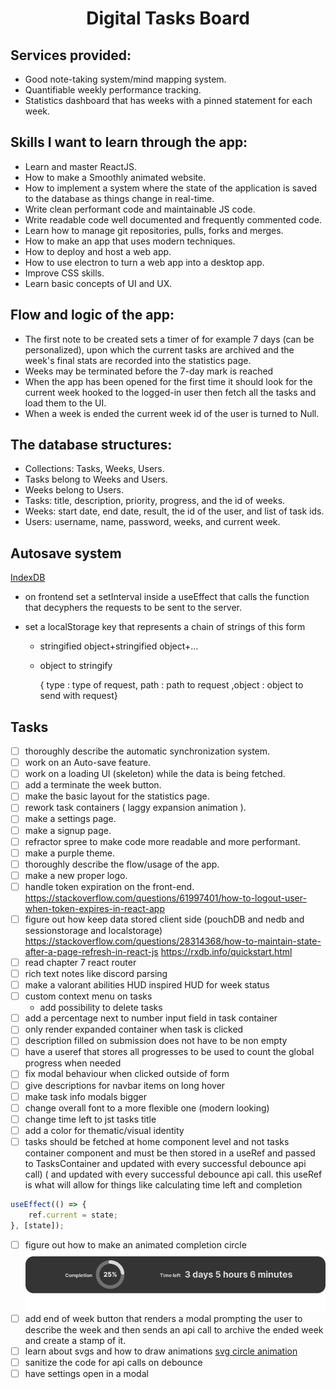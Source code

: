 <h1 align="center"><strong>Digital Tasks Board</strong></h1>

## Services provided:

- Good note-taking system/mind mapping system.
- Quantifiable weekly performance tracking.
- Statistics dashboard that has weeks with a pinned statement for each week.

## Skills I want to learn through the app:

- Learn and master ReactJS.
- How to make a Smoothly animated website.
- How to implement a system where the state of the application is saved to the database as things change in real-time.
- Write clean performant code and maintainable JS code.
- Write readable code well documented and frequently commented code.
- Learn how to manage git repositories, pulls, forks and merges.
- How to make an app that uses modern techniques.
- How to deploy and host a web app.
- How to use electron to turn a web app into a desktop app.
- Improve CSS skills.
- Learn basic concepts of UI and UX.

## Flow and logic of the app:

- The first note to be created sets a timer of for example 7 days (can be personalized), upon which the current tasks are archived and the week's final stats are recorded into the statistics page.
- Weeks may be terminated before the 7-day mark is reached
- When the app has been opened for the first time it should look for the current week hooked to the logged-in user then fetch all the tasks and load them to the UI.
- When a week is ended the current week id of the user is turned to Null.

## The database structures:

- Collections: Tasks, Weeks, Users.
- Tasks belong to Weeks and Users.
- Weeks belong to Users.
- Tasks: title, description, priority, progress, and the id of weeks.
- Weeks: start date, end date, result, the id of the user, and list of task ids.
- Users: username, name, password, weeks, and current week.

## Autosave system

[IndexDB](https://developer.mozilla.org/en-US/docs/Web/API/IndexedDB_API/Using_IndexedDB)

- on frontend set a setInterval inside a useEffect that calls the function that decyphers the requests to be sent to the server.

- set a localStorage key that represents a chain of strings of this form

  - stringified object+stringified object+...

  - object to stringify

    { type : type of request, path : path to request ,object : object to send with request}

## Tasks

- [ ] thoroughly describe the automatic synchronization system.
- [ ] work on an Auto-save feature.
- [ ] work on a loading UI (skeleton) while the data is being fetched.
- [ ] add a terminate the week button.
- [ ] make the basic layout for the statistics page.
- [ ] rework task containers ( laggy expansion animation ).
- [ ] make a settings page.
- [ ] make a signup page.
- [ ] refractor spree to make code more readable and more performant.
- [ ] make a purple theme.
- [ ] thoroughly describe the flow/usage of the app.
- [ ] make a new proper logo.
- [ ] handle token expiration on the front-end. https://stackoverflow.com/questions/61997401/how-to-logout-user-when-token-expires-in-react-app
- [ ] figure out how keep data stored client side (pouchDB and nedb and sessionstorage and localstorage) https://stackoverflow.com/questions/28314368/how-to-maintain-state-after-a-page-refresh-in-react-js https://rxdb.info/quickstart.html
- [ ] read chapter 7 react router
- [ ] rich text notes like discord parsing
- [ ] make a valorant abilities HUD inspired HUD for week status
- [ ] custom context menu on tasks
  - add possibility to delete tasks
- [ ] add a percentage next to number input field in task container
- [ ] only render expanded container when task is clicked
- [ ] description filled on submission does not have to be non empty
- [ ] have a useref that stores all progresses to be used to count the global progress when needed
- [ ] fix modal behaviour when clicked outside of form
- [ ] give descriptions for navbar items on long hover
- [ ] make task info modals bigger
- [ ] change overall font to a more flexible one (modern looking)
- [ ] change time left to jst tasks title
- [ ] add a color for thematic/visual identity
- [ ] tasks should be fetched at home component level and not tasks container component and must be then stored in a useRef and passed to TasksContainer and updated with every successful debounce api call) ( and updated with every successful debounce api call. this useRef is what will allow for things like calculating time left and completion

```js
useEffect(() => {
	ref.current = state;
}, [state]);
```

- [ ] figure out how to make an animated completion circle ![Heads Up Display](/READMEcontent/HUD.png)
- [ ] add end of week button that renders a modal prompting the user to describe the week and then sends an api call to archive the ended week and create a stamp of it.
- [ ] learn about svgs and how to draw animations [svg circle animation](https://stackoverflow.com/questions/46142291/animating-react-native-svg-dash-length-of-a-circle)
- [ ] sanitize the code for api calls on debounce
- [ ] have settings open in a modal
